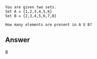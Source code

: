 ```
You are given two sets.
Set A = {1,2,3,4,5,6}
Set B = {2,3,4,5,6,7,8}

How many elements are present in A U B?

```

## Answer

8

